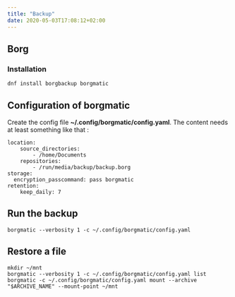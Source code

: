 ```yaml
---
title: "Backup"
date: 2020-05-03T17:08:12+02:00
---
```

## Borg
### Installation

```
dnf install borgbackup borgmatic
```

## Configuration of borgmatic

Create the config file **~/.config/borgmatic/config.yaml**. The content needs at least something like that :

```
location:
    source_directories:
        - /home/Documents
    repositories:
        - /run/media/backup/backup.borg
storage:
  encryption_passcommand: pass borgmatic
retention:
    keep_daily: 7
```

## Run the backup

```
borgmatic --verbosity 1 -c ~/.config/borgmatic/config.yaml
```

## Restore a file

```
mkdir ~/mnt
borgmatic --verbosity 1 -c ~/.config/borgmatic/config.yaml list 
borgmatic -c ~/.config/borgmatic/config.yaml mount --archive "$ARCHIVE_NAME" --mount-point ~/mnt
```
